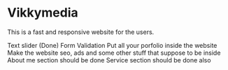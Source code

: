 # Vikkymedia
This is a fast and responsive website for the users.

<!-- Content inside the website -->
Text slider (Done)
Form Validation
Put all your porfolio inside the website
Make the website seo, ads and some other stuff that suppose to be inside
About me section should be done
Service section should be done also
